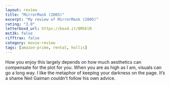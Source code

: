 ```yaml
---
layout: review
title: "MirrorMask (2005)"
excerpt: "My review of MirrorMask (2005)"
rating: "3.0"
letterboxd_url: https://boxd.it/8MSklR
mst3k: false
rifftrax: false
category: movie-review
tags: [amazon-prime, rental, hollis]
---
```


How you enjoy this largely depends on how much aesthetics can compensate for the plot for you. When you are as high as I am, visuals can go a long way. I like the metaphor of keeping your darkness on the page. It’s a shame Neil Gaiman couldn't follow his own advice.
